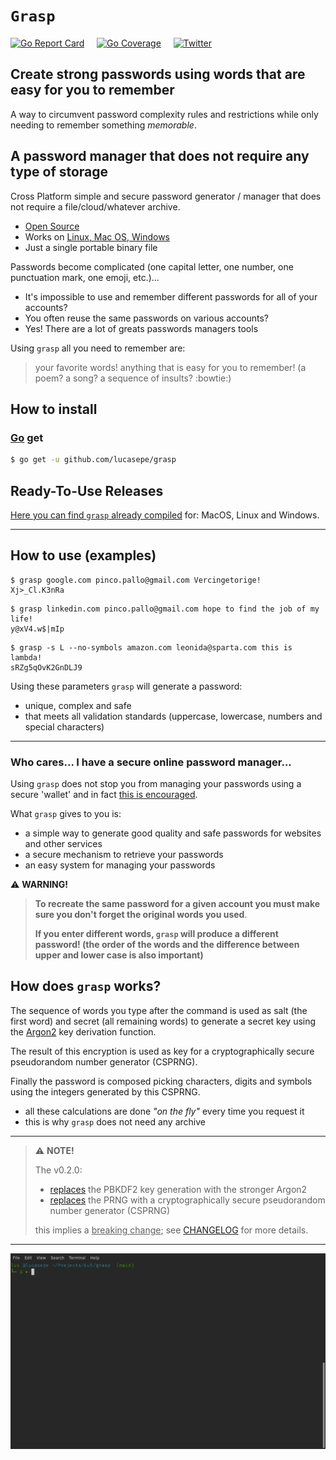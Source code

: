 # `Grasp` 

[![Go Report Card](https://goreportcard.com/badge/github.com/lucasepe/grasp)](https://goreportcard.com/report/github.com/lucasepe/grasp) &nbsp;&nbsp;&nbsp; [![Go Coverage](https://gocover.io/_badge/github.com/lucasepe/grasp?nocache=grasp)](https://gocover.io/_badge/github.com/lucasepe/grasp?nocache=grasp) &nbsp;&nbsp;&nbsp; [![Twitter](https://img.shields.io/twitter/url?style=social&url=https%3A%2F%2Fgithub.com%2Flucasepe%2Fgrasp)](https://twitter.com/intent/tweet?text=Wow:&url=https%3A%2F%2Fgithub.com%2Flucasepe%2Fgrasp) 

## Create strong passwords using words that are easy for you to remember

A way to circumvent password complexity rules and restrictions while only needing to remember something _memorable_.

## A password manager that does not require any type of storage

Cross Platform simple and secure password generator / manager that does not require a file/cloud/whatever archive.

- [Open Source](https://github.com/lucasepe/grasp)
- Works on [Linux, Mac OS, Windows](https://github.com/lucasepe/grasp/releases/latest)
- Just a single portable binary file

Passwords become complicated (one capital letter, one number, one punctuation mark, one emoji, etc.)...

- It's impossible to use and remember different passwords for all of your accounts?
- You often reuse the same passwords on various accounts?
- Yes! There are a lot of greats passwords managers tools

Using `grasp` all you need to remember are:

> your favorite words! anything that is easy for you to remember! (a poem? a song? a sequence of insults? :bowtie:)

## How to install

### [Go](https://golang.org/doc/install) get

```bash
$ go get -u github.com/lucasepe/grasp
```

## Ready-To-Use Releases 

[Here you can find `grasp` already compiled](https://github.com/lucasepe/grasp/releases/latest) for: MacOS, Linux and Windows.

---

## How to use (examples)

```
$ grasp google.com pinco.pallo@gmail.com Vercingetorige! 
Xj>_Cl.K3nRa
```

```
$ grasp linkedin.com pinco.pallo@gmail.com hope to find the job of my life!
y@xV4.w$|mIp
```

```
$ grasp -s L --no-symbols amazon.com leonida@sparta.com this is lambda!
sRZg5qOvK2GnDLJ9
```

Using these parameters `grasp` will generate a password:

- unique, complex and safe
- that meets all validation standards (uppercase, lowercase, numbers and special characters)

---

### Who cares... I have a secure online password manager...

Using `grasp` does not stop you from managing your passwords using a secure 'wallet' and in fact <u>this is encouraged</u>. 

What `grasp` gives to you is:

  - a simple way to generate good quality and safe passwords for websites and other services
  - a secure mechanism to retrieve your passwords 
  - an easy system for managing your passwords

:warning: **WARNING!**

> **To recreate the same password for a given account you must make sure you don't forget the original words ​​you used**.
> 
> **If you enter different words, `grasp` will produce a different password! (the order of the words and the difference between upper and lower case is also important)**
  
## How does `grasp` works?

The sequence of words you type after the command is used as salt (the first word) and secret (all remaining words) to generate a secret key using the [Argon2](https://en.wikipedia.org/wiki/Argon2) key derivation function.
 
The result of this encryption is used as key for a cryptographically secure pseudorandom number generator (CSPRNG).

Finally the password is composed picking characters, digits and symbols using the integers generated by this CSPRNG.

- all these calculations are done _"on the fly"_ every time you request it 
- this is why `grasp` does not need any archive

---

> :warning: **NOTE!**
>
> The v0.2.0:
> 
> - [replaces](CHANGELOG.md) the PBKDF2 key generation with the stronger Argon2
> - [replaces](CHANGELOG.md) the PRNG with a cryptographically secure pseudorandom number generator (CSPRNG) 
>
> this implies a <u>breaking change</u>; see [CHANGELOG](CHANGELOG.md) for more details.

---

![](demo.gif)
